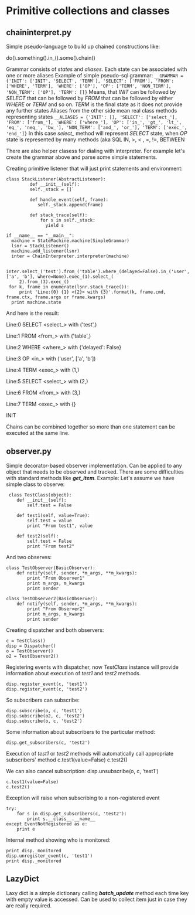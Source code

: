 Primitive collections and classes
==================================

chaininterpret.py
-----------------
Simple pseudo-language to build up chained constructions like:

do().something().in_().some().chain()

Grammar consists of *states* and *aliases*. Each state can be associated with one or more aliases
Example of simple pseudo-sql grammar:
`__GRAMMAR = {'INIT': ['INIT', 'SELECT', 'TERM'],
             'SELECT': ['FROM'],
             'FROM': ['WHERE', 'TERM'],
             'WHERE': ['OP'],
             'OP': ['TERM', 'NON_TERM'],
             'NON_TERM': ['OP'],
             'TERM': []}`
Means, that *INIT* can be followed by *SELECT* that can be followed by *FROM* that can be followed by either
*WHERE* or *TERM* and so on. *TERM* is the final state as it does not provide any further states
Aliases from the other side mean real class methods representing states
`__ALIASES = {'INIT': [],
                 'SELECT': ['select_'],
                 'FROM': ['from_'],
                 'WHERE': ['where_'],
                 'OP': ['in_', 'gt_', 'lt_', 'eq_', 'neq_', 'bw_'],
                 'NON_TERM': ['and_', 'or_'],
                 'TERM': ['exec_', 'end_']}`
In this case *select_* method will represent *SELECT* state, when *OP* state is represented by many methods (aka SQL
IN, >, < , =, !=, BETWEEN

There are also helper clasess for  dialing with interpreter. For example let's create the grammar above and parse
some simple statements.

Creating primitive listener that will just print statements and environment:

    class StackListener(AbstractListener):
             def __init__(self):
             self._stack = []`

             def handle_event(self, frame):
                self._stack.append(frame)

             def stack_trace(self):
                 for s in self._stack:
                   yield s

    if __name__ == "__main__":
      machine = StateMachine.machine(SimpleGrammar)
      lsnr = StackListener()
      machine.add_listener(lsnr)
      inter = ChainInterpreter.interpreter(machine)

     inter.select_('test').from_('table').where_(delayed=False).in_('user', ['a', 'b'], where=None).exec_(1).select_(
         2).from_(3).exec_()
     for k, frame in enumerate(lsnr.stack_trace()):
         print 'Line:{0} {1} <{2}> with {3}'.format(k, frame.cmd, frame.ctx, frame.args or frame.kwargs)
      print machine.state

And here is the result:


Line:0 SELECT <select_> with ('test',)

Line:1 FROM <from_> with ('table',)

Line:2 WHERE <where_> with {'delayed': False}

Line:3 OP <in_> with ('user', ['a', 'b'])

Line:4 TERM <exec_> with (1,)

Line:5 SELECT <select_> with (2,)

Line:6 FROM <from_> with (3,)

Line:7 TERM <exec_> with {}

INIT

Chains can be combined together so more than one statement can be executed at the same line.

observer.py
--------------------
Simple decorator-based observer implementation. Can be applied to any object that needs to be observed and tracked. There are
some difficulties with standard methods like *__get_item__*.
Example:
Let's assume we have simple class to observe:

     class TestClass(object):
        def __init__(self):
            self.test = False

        def test1(self, value=True):
            self.test = value
            print "From test1", value

        def test2(self):
            self.test = False
            print "From test2"

And two observes:

    class TestObserver(BasicObserver):
        def notify(self, sender, *m_args, **m_kwargs):
            print "From Observer1"
            print m_args, m_kwargs
            print sender

    class TestObserver2(BasicObserver):
        def notify(self, sender, *m_args, **m_kwargs):
            print "From Observer2"
            print m_args, m_kwargs
            print sender


Creating dispatcher and both observers:

    c = TestClass()
    disp = Dispatcher()
    o = TestObserver()
    o2 = TestObserver2()

Registering events with dispatcher, now *TestClass* instance will provide information about execution of *test1* and
   *test2* methods.

    disp.register_event(c, 'test1')
    disp.register_event(c, 'test2')

So subscribers can subscribe:

    disp.subscribe(o, c, 'test1')
    disp.subscribe(o2, c, 'test2')
    disp.subscribe(o, c, 'test2')

Some information about subscribers to the particular method:

    disp.get_subscribers(c, 'test2')

Execution of *test1* or *test2* methods will automatically call appropriate subscribers' method
    c.test1(value=False)
    c.test2()

We can also cancel subscription:
    disp.unsubscribe(o, c, 'test1')


    c.test1(value=False)
    c.test2()

Exception will raise when subscribing to a non-registered event

    try:
        for s in disp.get_subscribers(c, 'test2'):
            print s.__class__.__name__
    except EventNotRegistered as e:
        print e

Internal method showing who is monitored:

    print disp._monitored
    disp.unregister_event(c, 'test1')
    print disp._monitored

LazyDict
------------------------
Laxy dict is a simple dictionary calling *__batch_update__* method each time key with empty value is accessed. Can
be used to collect item just in case they are really required.
